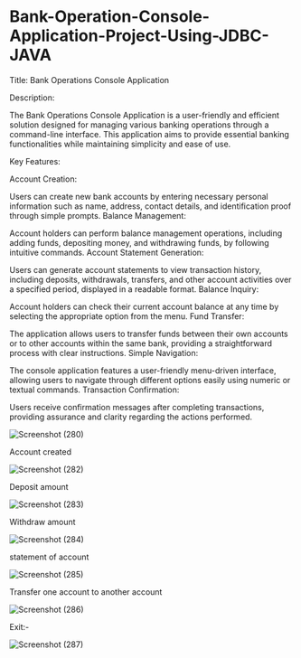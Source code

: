 # Bank-Operation-Console-Application-Project-Using-JDBC-JAVA



Title: Bank Operations Console Application

Description:

The Bank Operations Console Application is a user-friendly and efficient solution designed for managing various banking operations through a command-line interface. This application aims to provide essential banking functionalities while maintaining simplicity and ease of use.

Key Features:

Account Creation:

Users can create new bank accounts by entering necessary personal information such as name, address, contact details, and identification proof through simple prompts.
Balance Management:

Account holders can perform balance management operations, including adding funds, depositing money, and withdrawing funds, by following intuitive commands.
Account Statement Generation:

Users can generate account statements to view transaction history, including deposits, withdrawals, transfers, and other account activities over a specified period, displayed in a readable format.
Balance Inquiry:

Account holders can check their current account balance at any time by selecting the appropriate option from the menu.
Fund Transfer:

The application allows users to transfer funds between their own accounts or to other accounts within the same bank, providing a straightforward process with clear instructions.
Simple Navigation:

The console application features a user-friendly menu-driven interface, allowing users to navigate through different options easily using numeric or textual commands.
Transaction Confirmation:

Users receive confirmation messages after completing transactions, providing assurance and clarity regarding the actions performed.


![Screenshot (280)](https://github.com/user-attachments/assets/bbce781b-0d82-4608-86cd-ff454d734f77)

Account created

![Screenshot (282)](https://github.com/user-attachments/assets/96541646-915b-43fc-9a5d-9c122940cf37)

Deposit  amount

![Screenshot (283)](https://github.com/user-attachments/assets/ede7a2d3-43e2-43bd-8e63-3d25f4f3dbbf)


Withdraw  amount


![Screenshot (284)](https://github.com/user-attachments/assets/a1e9354d-f846-4db7-9e42-3e1ed5c5d1b9)



statement  of account


![Screenshot (285)](https://github.com/user-attachments/assets/cef785cb-6e80-43b1-a927-d5c54c9a1cea)


Transfer  one account to another  account

![Screenshot (286)](https://github.com/user-attachments/assets/e0536922-18c2-4131-971e-256a83b11172)

Exit:-

![Screenshot (287)](https://github.com/user-attachments/assets/3b0dcca1-efc6-49c8-9d77-937b61d47038)

































